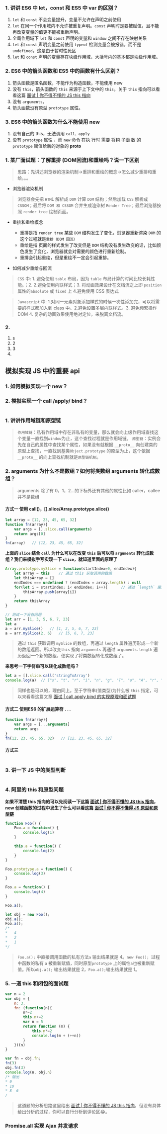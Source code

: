 
### 1. 讲讲 ES6 中 let，const 和 ES5 中 var 的区别？
1. `let` 和 `const` 不会变量提升，变量不允许在声明之前使用
2. `let` 在同一个作用域内不允许被重复声明。`const` 声明时是要被赋值，且不能再改变变量的值更不能被重新声明。
3. 全局作用域下 `let` 和 `const` 声明的变量和 `window` 之间不存在映射关系
4. `let` 和 `const` 声明变量之前使用 `typeof` 检测变量会被报错，而不是`undefined`，这是由于暂时性死区
5. `let` 和 `const` 声明的变量存在块级作用域，大括号内的基本都是块级作用域。

### 2. ES6 中的箭头函数和 ES5 中的函数有什么区别？
1. 箭头函数是匿名函数，不能作为构造函数，不能使用 new
2. 没有 `this`，箭头函数的 `this` 来源于上下文中的 `this`。关于 `this` 指向可以看看这篇 [面试 | 你不得不懂的 JS this 指向](https://juejin.cn/post/6942697803709677582)
3. 没有 `arguments`。
4. 箭头函数没有原型 `prototype` 属性。

### 3. ES6 中的箭头函数为什么不能使用 new
1. 没有自己的 this，无法调用 `call、apply`
2. 没有 `prototype` 属性 ，而 `new` 命令 在执 行时 需要 将钩 子函 数
的 `prototype` 赋值给新的对象的 __proto__




### 1. 某厂面试题：了解重排 (DOM回流)和重绘吗？说一下区别
> 思路：先讲述浏览器的渲染机制->重排和重绘的概念->怎么减少重排和重绘。。。
* 浏览器渲染机制
> 浏览器会先把 `HTM`L 解析成 `DOM` 计算 `DOM` 结构；然后加载 `CSS`  解析成 `CSSOM`；最后将 `DOM 和 CSSOM` 合并生成渲染树 `Render Tree`；最后浏览器按照 `render tree` 绘制页面。

* 重排和重绘概念
  - 重排是指 `render tree` 某些 `DOM` 结构发生了变化，浏览器重新渲染 `DOM` 的这个过程就是`重排（DOM 回流）`
  - 重绘是指 页面的样式发生了改变但是 `DOM` 结构没有发生改变的话，比如颜色发生了变化，浏览器就会对需要的颜色进行重新绘制。
  - 重排会引起重绘，但是重绘不一定会引起重排。

* 如何减少重绘与回流
> `CSS` 中: 1. 避免使用 `table` 布局，因为 `table` 布局计算的时间比较长耗性能。；2.
> 2.避免使用内联样式；3. 将动画效果设计在文档流之上即 `position`属性的`absolute` 或 `fixed` 上
> 4.避免使用 CSS 表达式

> `Javascript` 中: 1.对同一元素对象添加样式的时候一次性添加完，可以将需要的样式都加入到 class 中。2.避免设置多层内联样式。3. 避免频繁操作DOM
> 4. 复杂的动画效果使用绝对定位，来脱离文档流。

### 2.
1. s
2. 2
3. 3
4. 


## 模拟实现 JS 中的重要 api
### 1. 如何模拟实现一个 new？

### 2. 模拟实现一个 call /apply/ bind？
``` js

```


### 1. 讲讲作用域链和原型链
>`作用域链`：私有作用域中存在非私有的变量，那么就会向上级作用域查找这个变量一直找到`window`为止，这个查找过程就是作用域链。
>`原型链`：实例会先在自己的属性中查找某个属性，如果没有就根据 `__proto__` 向创建类的原型上查找，一直找到基类`Object.prototype` 的原型为止，这个依据 `__proto__` 的向上查找机制就是`原型链机制`。

### 2. arguments 为什么不是数组？如何将类数组 arguments 转化成数组？
> arguments 除了有 0，1，2...的下标外还有其他的属性比如 caller，callee 并不是数组
#### 方式一 使用 call()，[].slice/Array.prototype.slice()
``` js
let array = [12, 23, 45, 65, 32]
function fn(array){
    var args = [].slice.call(arguments)
    return args[0]
}
fn(array)   // [12, 23, 45, 65, 32]
```
__上面的 `slice` 结合 `call` 为什么可以在改变 `this` 后可以将 `arguments` 转化成数组？我们来模拟手写实现一下 `slice`，就知道里面的原理了__
``` js
Array.prototype.mySlice = function(startIndex=0, endIndex){
    let array = this    // 通过 this 获取调用的数组
    let thisArray = []
    endIndex === undefined ? (endIndex = array.length) : null
    for(let i = startIndex; i< endIndex; i++){      // 通过 `length` 属性遍历
        thisArray.push(array[i])
    }
    return thisArray
}

// 测试一下没有问题
let arr = [1, 3, 5, 6, 7, 23]
let a 
a = arr.mySlice()   // [1, 3, 5, 6, 7, 23]
a = arr.mySlice(2, 6)   // [5, 6, 7, 23]
```
> 通过 `this` 获取调用 `mySlice` 的数组，再通过 `length` 属性遍历形成一个新的数组返回。所以改变`this` 指向 `arguments` 再通过 `arguments.length` 遍历返回一个新的数组，便实现了将类数组转化成数组了。

__**来思考一下字符串可以转化成数组吗？**__
``` js
let a = [].slice.call('stringToArray')
console.log(a)  // ["s", "t", "r", "i", "n", "g", "T", "o", "A", "r", "r", "a", "y"]
```
> 同样也是可以的，理由同上。至于字符串(值类型)为什么被 `this` 指定，可以来看看这篇文章 [面试 | call,apply,bind 的实现原理和面试题]()

#### 方式二 使用ES6 的扩展运算符 `...`
``` js
function fn(array){
    var args = [...arguments]
    return args
}
fn(12, 23, 45, 65, 32)   // [12, 23, 45, 65, 32]
```

#### 方式三
``` js

```

### 3. 讲一下 JS 中的类型判断
``` js
```

### 4. 阿里的 this 和原型问题
__如果不清楚 this 指向的可以先阅读一下这篇 [面试 | 你不得不懂的 JS this 指向](https://juejin.cn/post/6942697803709677582)，new 创建函数的过程中发生了什么可以看这篇 [面试 | 你不得不懂得 JS 原型和原型链](https://juejin.cn/post/6938590449674223624#heading-6)__
``` js
function Foo() {
    Foo.a = function() {
        console.log(1)
    }

    this.a = function() {
        console.log(2)
    }
}

Foo.prototype.a = function() {
    console.log(3)
}

Foo.a = function() {
    console.log(4)
}

Foo.a();

let obj = new Foo(); 
obj.a();
Foo.a();
/*
*   4
*   2
*   1
*/
```
> `Foo.a();` 中直接调用函数的私有方法`a` 输出结果就是 4。`new Foo(); `过程中函数的私有 `a` 被重新赋值，同时原型`prototype` 上的属性`a`也被重新赋值。所以`obj.a();` 输出结果就是 2，`Foo.a();`输出结果就是 1。

### 5. 一道 this 和闭包的面试题
``` js
var n = 2 
var obj = {
    n: 3, 
    fn: (function(n){
        n*=2
        this.n+=2
        var n = 5
        return function (m) {
            this.n*=2
            console.log(m + (++n))
        } 
    })(n)
}

var fn = obj.fn;
fn(3)  
obj.fn(3) 
console.log(n, obj.n)   
/* 输出
* 9
* 10
* 8  6
/
```
> 这道题的分析思路这里给出 [面试 | 你不得不懂的 JS this 指向](https://juejin.cn/post/6942697803709677582)，但没有具体给出分析的过程，你可以自行分析到评论区😂。


### Promise.all 实现 Ajax 并发请求


